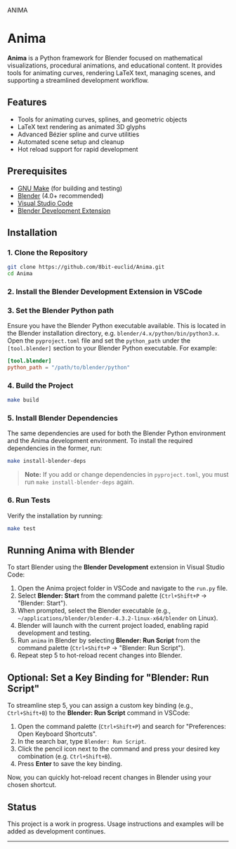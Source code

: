 ANIMA

# Anima

**Anima** is a Python framework for Blender focused on mathematical visualizations, procedural animations, and educational content. It provides tools for animating curves, rendering LaTeX text, managing scenes, and supporting a streamlined development workflow.

## Features

- Tools for animating curves, splines, and geometric objects
- LaTeX text rendering as animated 3D glyphs
- Advanced Bézier spline and curve utilities
- Automated scene setup and cleanup
- Hot reload support for rapid development

## Prerequisites

- [GNU Make](https://www.gnu.org/software/make/) (for building and testing)
- [Blender](https://www.blender.org/download/) (4.0+ recommended)
- [Visual Studio Code](https://code.visualstudio.com/)
- [Blender Development Extension](https://marketplace.visualstudio.com/items?itemName=JacquesLucke.blender-development)

## Installation

### 1. Clone the Repository

```bash
git clone https://github.com/8bit-euclid/Anima.git
cd Anima
```

### 2. Install the Blender Development Extension in VSCode

### 3. Set the Blender Python path

Ensure you have the Blender Python executable available. This is located in the Blender installation directory, e.g. `blender/4.x/python/bin/python3.x`. Open the `pyproject.toml` file and set the `python_path` under the `[tool.blender]` section to your Blender Python executable. For example:

```toml
[tool.blender]
python_path = "/path/to/blender/python"
```

### 4. Build the Project

```bash
make build
```

### 5. Install Blender Dependencies
The same dependencies are used for both the Blender Python environment and the Anima development environment. To install the required dependencies in the former, run:

```bash
make install-blender-deps
```

> **Note:** If you add or change dependencies in `pyproject.toml`, you must run `make install-blender-deps` again.

### 6. Run Tests

Verify the installation by running:

```bash
make test
```

## Running Anima with Blender

To start Blender using the **Blender Development** extension in Visual Studio Code:

1. Open the Anima project folder in VSCode and navigate to the `run.py` file.
2. Select **Blender: Start** from the command palette (`Ctrl+Shift+P` → "Blender: Start").
3. When prompted, select the Blender executable (e.g., `~/applications/blender/blender-4.3.2-linux-x64/blender` on Linux).
4. Blender will launch with the current project loaded, enabling rapid development and testing.
5. Run `anima` in Blender by selecting **Blender: Run Script** from the command palette (`Ctrl+Shift+P` → "Blender: Run Script").
6. Repeat step 5 to hot-reload recent changes into Blender.

## Optional: Set a Key Binding for "Blender: Run Script"

To streamline step 5, you can assign a custom key binding (e.g., `Ctrl+Shift+B`) to the **Blender: Run Script** command in VSCode:

1. Open the command palette (`Ctrl+Shift+P`) and search for "Preferences: Open Keyboard Shortcuts".
2. In the search bar, type `Blender: Run Script`.
3. Click the pencil icon next to the command and press your desired key combination (e.g. `Ctrl+Shift+B`).
4. Press **Enter** to save the key binding.

Now, you can quickly hot-reload recent changes in Blender using your chosen shortcut.

## Status

This project is a work in progress. Usage instructions and examples will be added as development continues.

---
